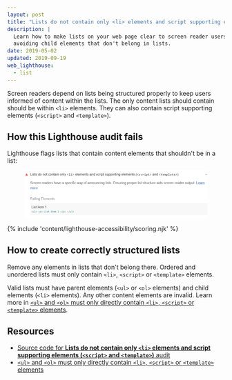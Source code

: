 ```yaml
---
layout: post
title: "Lists do not contain only <li> elements and script supporting elements (<script> and <template>)"
description: |
  Learn how to make lists on your web page clear to screen reader users by
  avoiding child elements that don't belong in lists.
date: 2019-05-02
updated: 2019-09-19
web_lighthouse:
  - list
---
```


Screen readers depend on lists being structured properly
to keep users informed of content within the lists.
The only content lists should contain should be within `<li>` elements.
They can also contain script supporting elements (`<script>` and `<template>`).

## How this Lighthouse audit fails

Lighthouse flags lists that contain content elements that shouldn't be in a list:

<figure class="w-figure">
  <img class="w-screenshot" src="list.png" alt="Lighthouse audit showing lists contain content elements that shouldn't be within the lists">
</figure>

{% include 'content/lighthouse-accessibility/scoring.njk' %}

## How to create correctly structured lists

Remove any elements in lists that don't belong there.
Ordered and unordered lists must only contain `<li>`, `<script>` or `<template>` elements.

Valid lists must have parent elements (`<ul>` or `<ol>` elements) and child elements (`<li>` elements).
Any other content elements are invalid.
Learn more in
[`<ul>` and `<ol>` must only directly contain `<li>`, `<script>` or `<template>` elements](https://dequeuniversity.com/rules/axe/3.3/list).

## Resources

- [Source code for **Lists do not contain only `<li>` elements and script supporting elements (`<script>` and `<template>`)** audit](https://github.com/GoogleChrome/lighthouse/blob/master/lighthouse-core/audits/accessibility/list.js)
- [`<ul>` and `<ol>` must only directly contain `<li>`, `<script>` or `<template>` elements](https://dequeuniversity.com/rules/axe/3.3/list)
